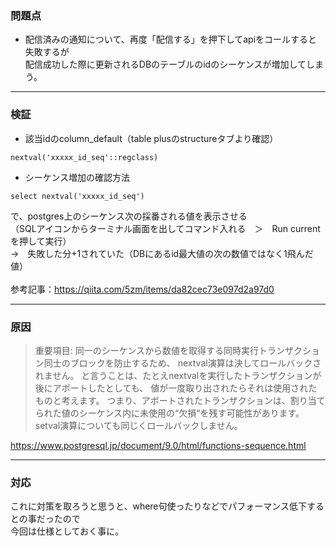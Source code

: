 ### 問題点

- 配信済みの通知について、再度「配信する」を押下してapiをコールすると失敗するが<br>
配信成功した際に更新されるDBのテーブルのidのシーケンスが増加してしまう。

---

### 検証

- 該当idのcolumn_default（table plusのstructureタブより確認）

```
nextval('xxxxx_id_seq'::regclass)
```

- シーケンス増加の確認方法

```
select nextval('xxxxx_id_seq')
```

で、postgres上のシーケンス次の採番される値を表示させる<br>
（SQLアイコンからターミナル画面を出してコマンド入れる　＞　Run currentを押して実行）<br>
→　失敗した分+1されていた（DBにあるid最大値の次の数値ではなく1飛んだ値）<br>
<br>
参考記事：https://qiita.com/5zm/items/da82cec73e097d2a97d0

---

### 原因

>重要項目: 同一のシーケンスから数値を取得する同時実行トランザクション同士のブロックを防止するため、
>nextval演算は決してロールバックされません。
>と言うことは、たとえnextvalを実行したトランザクションが後にアボートしたとしても、
>値が一度取り出されたらそれは使用されたものと考えます。
>つまり、アボートされたトランザクションは、割り当てられた値のシーケンス内に未使用の“欠損“を残す可能性があります。
>setval演算についても同じくロールバックしません。

https://www.postgresql.jp/document/9.0/html/functions-sequence.html<br>

---

### 対応

これに対策を取ろうと思うと、where句使ったりなどでパフォーマンス低下するとの事だったので<br>
今回は仕様としておく事に。
